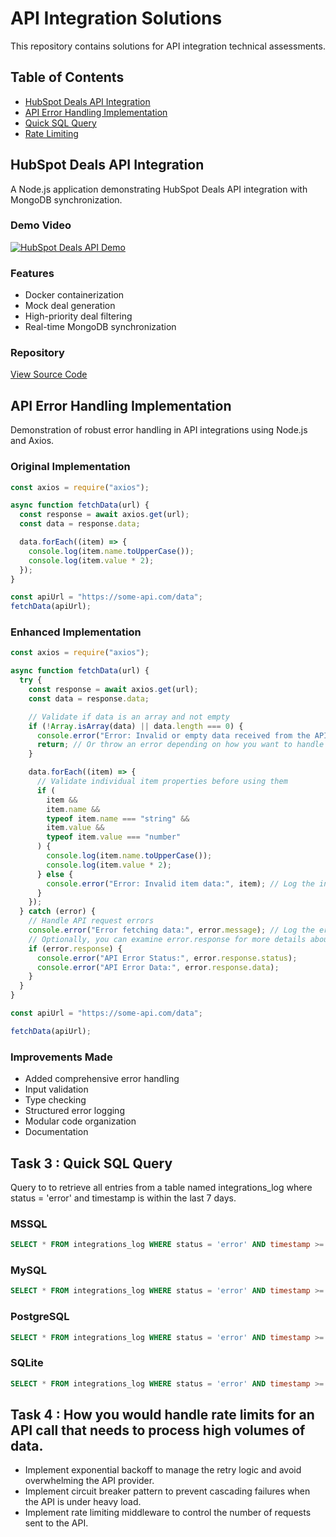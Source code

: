 # API Integration Solutions

This repository contains solutions for API integration technical assessments.

## Table of Contents

- [HubSpot Deals API Integration](#hubspot-deals-api-integration)
- [API Error Handling Implementation](#api-error-handling-implementation)
- [Quick SQL Query](#quick-sql-query)
- [Rate Limiting](#rate-limiting)

## HubSpot Deals API Integration

A Node.js application demonstrating HubSpot Deals API integration with MongoDB synchronization.

### Demo Video

[![HubSpot Deals API Demo](https://i.ytimg.com/vi/UJAnjpPIEkw/default.jpg)](https://youtu.be/UJAnjpPIEkw)

### Features

- Docker containerization
- Mock deal generation
- High-priority deal filtering
- Real-time MongoDB synchronization

### Repository

[View Source Code](https://github.com/moelahmady/9H-HubSpot-Deals-API-Integration.git)

## API Error Handling Implementation

Demonstration of robust error handling in API integrations using Node.js and Axios.

### Original Implementation

```javascript
const axios = require("axios");

async function fetchData(url) {
  const response = await axios.get(url);
  const data = response.data;

  data.forEach((item) => {
    console.log(item.name.toUpperCase());
    console.log(item.value * 2);
  });
}

const apiUrl = "https://some-api.com/data";
fetchData(apiUrl);
```

### Enhanced Implementation

```javascript
const axios = require("axios");

async function fetchData(url) {
  try {
    const response = await axios.get(url);
    const data = response.data;

    // Validate if data is an array and not empty
    if (!Array.isArray(data) || data.length === 0) {
      console.error("Error: Invalid or empty data received from the API.");
      return; // Or throw an error depending on how you want to handle it
    }

    data.forEach((item) => {
      // Validate individual item properties before using them
      if (
        item &&
        item.name &&
        typeof item.name === "string" &&
        item.value &&
        typeof item.value === "number"
      ) {
        console.log(item.name.toUpperCase());
        console.log(item.value * 2);
      } else {
        console.error("Error: Invalid item data:", item); // Log the invalid item for debugging
      }
    });
  } catch (error) {
    // Handle API request errors
    console.error("Error fetching data:", error.message); // Log the error message
    // Optionally, you can examine error.response for more details about the API error
    if (error.response) {
      console.error("API Error Status:", error.response.status);
      console.error("API Error Data:", error.response.data);
    }
  }
}

const apiUrl = "https://some-api.com/data";

fetchData(apiUrl);
```

### Improvements Made

- Added comprehensive error handling
- Input validation
- Type checking
- Structured error logging
- Modular code organization
- Documentation

## Task 3 : Quick SQL Query

Query to to retrieve all entries from a table named integrations_log where status = 'error' and timestamp is within the last 7 days.

### MSSQL

```sql
SELECT * FROM integrations_log WHERE status = 'error' AND timestamp >= DATEADD(day, -7, GETDATE());
```

### MySQL

```sql
SELECT * FROM integrations_log WHERE status = 'error' AND timestamp >= NOW() - INTERVAL 7 DAY;
```

### PostgreSQL

```sql
SELECT * FROM integrations_log WHERE status = 'error' AND timestamp >= NOW() - INTERVAL '7 days';
```

### SQLite

```sql
SELECT * FROM integrations_log WHERE status = 'error' AND timestamp >= DATETIME('now', '-7 days');
```

## Task 4 : How you would handle rate limits for an API call that needs to process high volumes of data.

- Implement exponential backoff to manage the retry logic and avoid overwhelming the API provider.
- Implement circuit breaker pattern to prevent cascading failures when the API is under heavy load.
- Implement rate limiting middleware to control the number of requests sent to the API.
